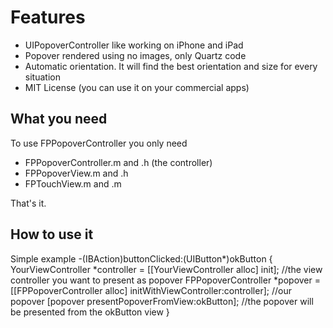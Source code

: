 Features
========

* UIPopoverController like working on iPhone and iPad
* Popover rendered using no images, only Quartz code
* Automatic orientation. It will find the best orientation and size for every situation
* MIT License (you can use it on your commercial apps)





What you need
---

To use FPPopoverController you only need

* FPPopoverController.m and .h    (the controller)
* FPPopoverView.m and .h
* FPTouchView.m and .m

That's it.




How to use it
---  


Simple example
    -(IBAction)buttonClicked:(UIButton*)okButton
    {
        YourViewController *controller = [[YourViewController alloc] init]; //the view controller you want to present as popover
        FPPopoverController *popover = [[FPPopoverController alloc] initWithViewController:controller]; //our popover
        [popover presentPopoverFromView:okButton]; //the popover will be presented from the okButton view 
    }
    

